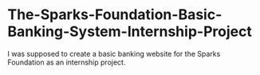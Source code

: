 # The-Sparks-Foundation-Basic-Banking-System-Internship-Project
I was supposed to create a basic banking website for the Sparks Foundation as an internship project.
